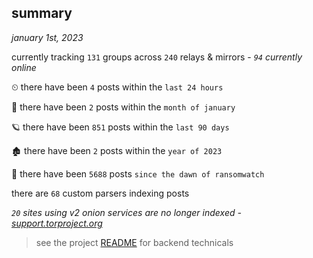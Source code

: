 
## summary
_january 1st, 2023_

currently tracking `131` groups across `240` relays & mirrors - _`94` currently online_

⏲ there have been `4` posts within the `last 24 hours`

🦈 there have been `2` posts within the `month of january`

🪐 there have been `851` posts within the `last 90 days`

🏚 there have been `2` posts within the `year of 2023`

🦕 there have been `5688` posts `since the dawn of ransomwatch`

there are `68` custom parsers indexing posts

_`20` sites using v2 onion services are no longer indexed - [support.torproject.org](https://support.torproject.org/onionservices/v2-deprecation/)_

> see the project [README](https://github.com/joshhighet/ransomwatch#ransomwatch--) for backend technicals
